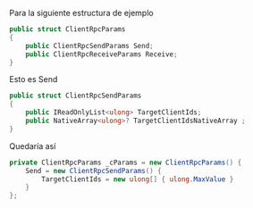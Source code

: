 Para la siguiente estructura de ejemplo

```cs 
public struct ClientRpcParams
{
	public ClientRpcSendParams Send;
	public ClientRpcReceiveParams Receive;
}
``` 

Esto es Send
```cs 
public struct ClientRpcSendParams
{
	public IReadOnlyList<ulong> TargetClientIds;
	public NativeArray<ulong>? TargetClientIdsNativeArray ;
}
``` 

Quedaría así

```cs 
private ClientRpcParams _cParams = new ClientRpcParams() {
	Send = new ClientRpcSendParams() {
		TargetClientIds = new ulong[] { ulong.MaxValue }
	}
};
``` 

